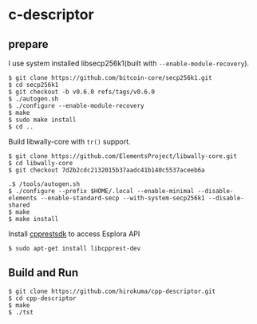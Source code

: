 # c-descriptor

## prepare

I use system installed libsecp256k1(built with `--enable-module-recovery`).

```console
$ git clone https://github.com/bitcoin-core/secp256k1.git
$ cd secp256k1
$ git checkout -b v0.6.0 refs/tags/v0.6.0
$ ./autogen.sh
$ ./configure --enable-module-recovery
$ make
$ sudo make install
$ cd ..
```

Build libwally-core with `tr()` support.

```console
$ git clone https://github.com/ElementsProject/libwally-core.git
$ cd libwally-core
$ git checkout 7d2b2cdc2132015b37aadc41b140c5537aceeb6a

.$ /tools/autogen.sh
$ ./configure --prefix $HOME/.local --enable-minimal --disable-elements --enable-standard-secp --with-system-secp256k1 --disable-shared
$ make
$ make install
```

Install [cpprestsdk](https://github.com/microsoft/cpprestsdk) to access Esplora API

```console
$ sudo apt-get install libcpprest-dev
```

## Build and Run

```console
$ git clone https://github.com/hirokuma/cpp-descriptor.git
$ cd cpp-descriptor
$ make
$ ./tst
```
